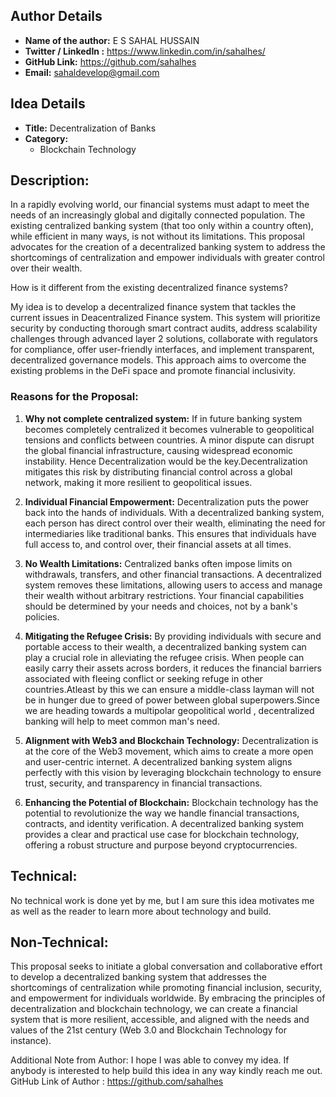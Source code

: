 ## Author Details

- **Name of the author:** E S SAHAL HUSSAIN
- **Twitter / LinkedIn :** https://www.linkedin.com/in/sahalhes/
- **GitHub Link:** https://github.com/sahalhes
- **Email:** sahaldevelop@gmail.com

## Idea Details

- **Title:** Decentralization of Banks
- **Category:** 
    - Blockchain Technology

## Description:

In a rapidly evolving world, our financial systems must adapt to meet the needs of an increasingly global and digitally connected population. The existing centralized banking system (that too only within a country often), while efficient in many ways, is not without its limitations. This proposal advocates for the creation of a decentralized banking system to address the shortcomings of centralization and empower individuals with greater control over their wealth.

How is it different from the existing decentralized finance systems?


My idea is to develop a decentralized finance system that tackles the current issues in Deacentralized Finance system. This system will prioritize security by conducting thorough smart contract audits, address scalability challenges through advanced layer 2 solutions, collaborate with regulators for compliance, offer user-friendly interfaces, and implement transparent, decentralized governance models. This approach aims to overcome the existing problems in the DeFi space and promote financial inclusivity.

### Reasons for the Proposal:


1. **Why not complete centralized system:** If in future banking system becomes completely centralized it becomes vulnerable to geopolitical tensions and conflicts between countries. A minor dispute can disrupt the global financial infrastructure, causing widespread economic instability. Hence Decentralization would be the key.Decentralization mitigates this risk by distributing financial control across a global network, making it more resilient to geopolitical issues.

2. **Individual Financial Empowerment:** Decentralization puts the power back into the hands of individuals. With a decentralized banking system, each person has direct control over their wealth, eliminating the need for intermediaries like traditional banks. This ensures that individuals have full access to, and control over, their financial assets at all times.

3. **No Wealth Limitations:** Centralized banks often impose limits on withdrawals, transfers, and other financial transactions. A decentralized system removes these limitations, allowing users to access and manage their wealth without arbitrary restrictions. Your financial capabilities should be determined by your needs and choices, not by a bank's policies.

4. **Mitigating the Refugee Crisis:** By providing individuals with secure and portable access to their wealth, a decentralized banking system can play a crucial role in alleviating the refugee crisis. When people can easily carry their assets across borders, it reduces the financial barriers associated with fleeing conflict or seeking refuge in other countries.Atleast by this we can ensure a middle-class layman will not be in hunger due to greed of power between global superpowers.Since we are heading towards a multipolar geopolitical world , decentralized banking will help to meet common man's need.

5. **Alignment with Web3 and Blockchain Technology:** Decentralization is at the core of the Web3 movement, which aims to create a more open and user-centric internet. A decentralized banking system aligns perfectly with this vision by leveraging blockchain technology to ensure trust, security, and transparency in financial transactions.

6. **Enhancing the Potential of Blockchain:** Blockchain technology has the potential to revolutionize the way we handle financial transactions, contracts, and identity verification. A decentralized banking system provides a clear and practical use case for blockchain technology, offering a robust structure and purpose beyond cryptocurrencies.


## Technical:

No technical work is done yet by me, but I am sure this idea motivates me as well as the reader to learn more about technology and build.

## Non-Technical:

This proposal seeks to initiate a global conversation and collaborative effort to develop a decentralized banking system that addresses the shortcomings of centralization while promoting financial inclusion, security, and empowerment for individuals worldwide. By embracing the principles of decentralization and blockchain technology, we can create a financial system that is more resilient, accessible, and aligned with the needs and values of the 21st century (Web 3.0 and Blockchain Technology for instance). 


Additional Note from Author:
I hope I was able to convey my idea. If anybody is interested to help build this idea in any way kindly reach me out.
GitHub Link of Author : https://github.com/sahalhes


